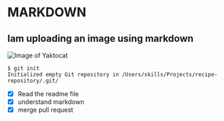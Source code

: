 # MARKDOWN
## Iam uploading an image using markdown
![Image of Yaktocat](https://octodex.github.com/images/yaktocat.png)

```
$ git init
Initialized empty Git repository in /Users/skills/Projects/recipe-repository/.git/
```
- [x] Read the readme file
- [x] understand markdown
- [x] merge pull request

